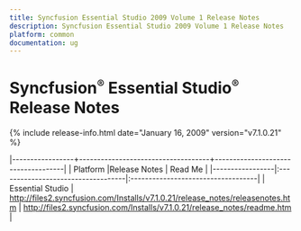 ```yaml
---
title: Syncfusion Essential Studio 2009 Volume 1 Release Notes  
description: Syncfusion Essential Studio 2009 Volume 1 Release Notes  
platform: common
documentation: ug
---
```


# Syncfusion<sup style="font-size:70%">&reg;</sup>   Essential Studio<sup style="font-size:70%">&reg;</sup> Release Notes  

{% include release-info.html date="January 16, 2009"  version="v7.1.0.21" %} 

|-----------------+------------------------------------+------------------------------------|
|   Platform      |Release Notes                       | Read Me                            |
|-----------------|:-----------------------------------|:-----------------------------------|
| Essential Studio  | <http://files2.syncfusion.com/Installs/v7.1.0.21/release_notes/releasenotes.htm> | <http://files2.syncfusion.com/Installs/v7.1.0.21/release_notes/readme.htm> |




